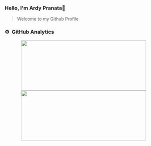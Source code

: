 ### Hello, I'm Ardy Pranata👋
> Welcome to my Github Profile


### ⚙️ &nbsp;GitHub Analytics

<div align="center">
  <a href="https://github.com/ardynatz">
    <img height="160em" width="400" src="https://github-readme-stats-eight-theta.vercel.app/api?username=ardynatz&show_icons=true&theme=highcontrast&include_all_commits=true&count_private=true"/>
    <img height="160em" width="400" src="https://github-readme-stats-eight-theta.vercel.app/api/top-langs/?username=ardynatz&layout=compact&langs_count=8&theme=highcontrast"/>
  </a>
</div>
